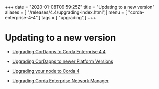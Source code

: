 +++
date = "2020-01-08T09:59:25Z"
title = "Updating to a new version"
aliases = [ "/releases/4.4/upgrading-index.html",]
menu = [ "corda-enterprise-4-4",]
tags = [ "upgrading",]
+++


# Updating to a new version


* [Upgrading CorDapps to Corda Enterprise 4.4](app-upgrade-notes-enterprise.md)

* [Upgrading CorDapps to newer Platform Versions](app-upgrade-notes.md)

* [Upgrading your node to Corda 4](node-upgrade-notes.md)

* [Upgrading Corda Enterprise Network Manager](cenm-upgrade-notes.md)



